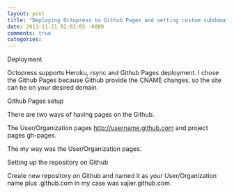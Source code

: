 ```yaml
---
layout: post
title: "Deploying Octopress to Github Pages and setting custom subdomain CNAME"
date: 2013-11-21 02:01:05 -0800
comments: true
categories: 
---
```


Deployment

Octopress supports Heroku, rsync and Github Pages deployment. I chose the Github Pages because Github provide the CNAME changes, so the site can be on your desired domain.

Github Pages setup

There are two ways of having pages on the Github.

The User/Organization pages http://username.github.com and project pages gh-pages.

The my way was the User/Organization pages.

Setting up the repository on Github

Create new repository on Github and named it as your User/Organization name plus .github.com in my case was xajler.github.com.
